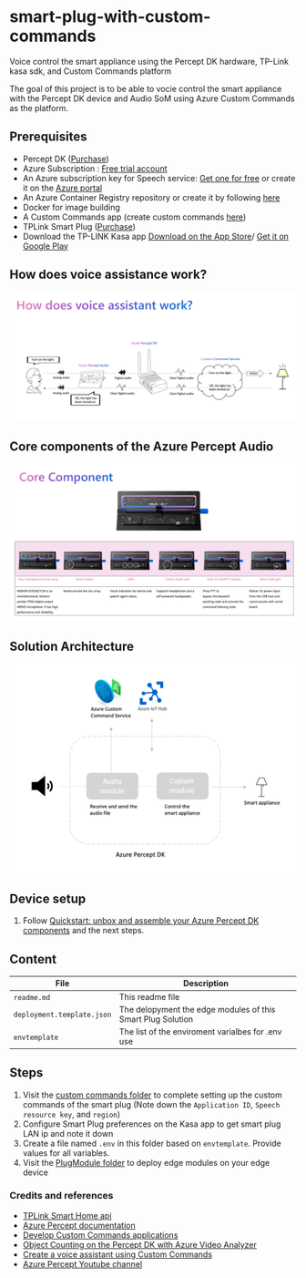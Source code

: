 # smart-plug-with-custom-commands
Voice control the smart appliance using the Percept DK hardware, TP-Link kasa sdk, and Custom Commands platform

The goal of this project is to be able to vocie control the smart appliance with the Percept DK device and Audio SoM using Azure Custom Commands as the platform.

## Prerequisites
- Percept DK ([Purchase](https://www.microsoft.com/en-us/store/build/azure-percept/8v2qxmzbz9vc))
- Azure Subscription : [Free trial account](https://azure.microsoft.com/en-us/free/)
- An Azure subscription key for Speech service: [Get one for free](https://github.com/MicrosoftDocs/azure-docs/blob/master/articles/cognitive-services/Speech-Service/overview.md#try-the-speech-service-for-free) or create it on the [Azure portal](https://portal.azure.com/)
- An Azure Container Registry repository or create it by following [here](https://docs.microsoft.com/en-us/azure/iot-edge/tutorial-develop-for-linux?view=iotedge-2020-11#create-a-container-registry)
- Docker for image building
- A Custom Commands app (create custom commands [here](https://ms.portal.azure.com/#create/Microsoft.CognitiveServicesSpeechServices))
- TPLink Smart Plug ([Purchase](https://www.kasasmart.com/us/products/smart-plugs/kasa-smart-wifi-plug-hs100))
- Download the TP-LINK Kasa app [Download on the App Store](https://apps.apple.com/us/app/kasa-smart/id1034035493)/ [Get it on Google Play](https://play.google.com/store/apps/details?id=com.tplink.kasa_android&hl=en_US&gl=US)


## How does voice assistance work?
![Voice Assistant](docs/images/how-does-voice-assistant-work.png)

## Core components of the Azure Percept Audio
![Core components](docs/images/core-components.png)

## Solution Architecture
![Solution Arch](docs/images/sw-arch.png)


## Device setup
1. Follow [Quickstart: unbox and assemble your Azure Percept DK components](https://docs.microsoft.com/en-us/azure/azure-percept/quickstart-percept-dk-unboxing) and the next steps.


## Content

| File             | Description                                                   |
|-------------------------|---------------------------------------------------------------|
| `readme.md`             | This readme file                                              |
| `deployment.template.json`    | The delopyment the edge modules of this Smart Plug Solution |
| `envtemplate`    | The list of the enviroment varialbes for .env use |


## Steps
1. Visit the [custom commands folder](https://github.com/leannhuang/smart-plug-with-custom-commands/tree/main/custom-commands) to complete setting up the custom commands of the smart plug (Note down the `Application ID`, `Speech resource key`, and `region`)
2. Configure Smart Plug preferences on the Kasa app to get smart plug LAN ip and note it down
3. Create a file named `.env` in this folder based on `envtemplate`. Provide values for all variables.
4. Visit the [PlugModule folder](https://github.com/leannhuang/smart-plug-with-custom-commands/tree/main/modules/PlugModule) to deploy edge modules on your edge device


### Credits and references
- [TPLink Smart Home api](https://github.com/plasticrake/tplink-smarthome-api)
- [Azure Percept documentation](https://docs.microsoft.com/en-us/azure/azure-percept/)
- [Develop Custom Commands applications](https://docs.microsoft.com/en-us/azure/cognitive-services/speech-service/how-to-develop-custom-commands-application)
- [Object Counting on the Percept DK with Azure Video Analyzer](https://github.com/michhar/counting-objects-with-azure-video-analyzer)
- [Create a voice assistant using Custom Commands](https://github.com/MicrosoftDocs/azure-docs/blob/master/articles/cognitive-services/Speech-Service/quickstart-custom-commands-application.md)
- [Azure Percept Youtube channel](https://www.youtube.com/channel/UCa8_TsUuotIMuzkLzGNQPIg/featured)
